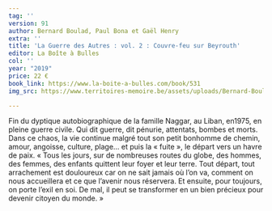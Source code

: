 ```yaml
---
tag: ''
version: 91
author: Bernard Boulad, Paul Bona et Gaël Henry
extra: ''
title: 'La Guerre des Autres : vol. 2 : Couvre-feu sur Beyrouth'
editor: La Boîte à Bulles
col: ''
year: "2019"
price: 22 €
book_link: https://www.la-boite-a-bulles.com/book/531
img_src: https://www.territoires-memoire.be/assets/uploads/Bernard-Boulad-La-Guerre-des-Autres.jpg

---
```

Fin du dyptique autobiographique de la famille Naggar, au Liban, en1975, en pleine guerre civile. Qui dit guerre, dit pénurie, attentats, bombes et morts. Dans ce chaos, la vie continue malgré tout son petit bonhomme de chemin, amour, angoisse, culture, plage… et puis la « fuite », le départ vers un havre de paix. « Tous les jours, sur de nombreuses routes du globe, des hommes, des femmes, des enfants quittent leur foyer et leur terre. Tout départ, tout arrachement est douloureux car on ne sait jamais où l’on va, comment on nous accueillera et ce que l’avenir nous réservera. Et ensuite, pour toujours, on porte l’exil en soi. De mal, il peut se transformer en un bien précieux pour devenir citoyen du monde. »